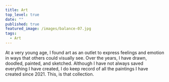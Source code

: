 ```yaml
---
title: Art
top_level: true
date: ""
published: true
featured_image: /images/balance-07.jpg
tags:
  - Art
---
```

At a very young age, I found art as an outlet to express feelings and emotion in ways that others could visually see. Over the years, I have drawn, doodled, painted, and sketched. Although I have not always saved everything I have created, I do keep record of all the paintings I have created since 2021. This, is that collection.